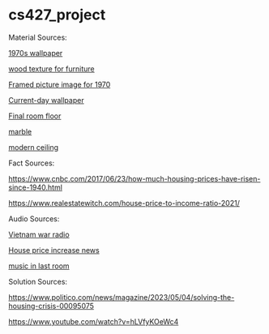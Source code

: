 # cs427_project
 
Material Sources:

[1970s wallpaper](https://www.google.com/url?sa=i&url=https%3A%2F%2Fhannahstreasures.com%2Fproducts%2F1970s-stripe-vintage-wallpaper-sm393&psig=AOvVaw1PMzkNcpmG9MEgJqNbpwMV&ust=1698731333320000&source=images&cd=vfe&opi=89978449&ved=0CBMQjhxqFwoTCMi7xr-JnYIDFQAAAAAdAAAAABAL)

[wood texture for furniture](https://www.google.com/url?sa=i&url=https%3A%2F%2Fwww.istockphoto.com%2Fphotos%2Fdark-walnut-wood&psig=AOvVaw0zNgOYOnBmv8ph-SNwfETa&ust=1698733705549000&source=images&cd=vfe&opi=89978449&ved=0CBMQjhxqFwoTCMjd_KqSnYIDFQAAAAAdAAAAABBa)

[Framed picture image for 1970](https://www.google.com/url?sa=i&url=https%3A%2F%2Fwww.redbookmag.com%2Flife%2Fg29815784%2Fhistoric-images-from-the-1970s%2F&psig=AOvVaw0Ixb2lZ12iK_Ar564iP_sK&ust=1698738942367000&source=images&cd=vfe&opi=89978449&ved=0CBMQjhxqFwoTCPD96OulnYIDFQAAAAAdAAAAABAc)

[Current-day wallpaper](https://www.google.com/url?sa=i&url=https%3A%2F%2Fwww.decorpad.com%2Fbookmark.htm%3FbookmarkId%3D67984&psig=AOvVaw03N70u23l_J2iKzJ9MrF29&ust=1698742798375000&source=images&cd=vfe&opi=89978449&ved=0CBMQjhxqFwoTCIDc5_DInYIDFQAAAAAdAAAAABAE)

[Final room floor](https://www.google.com/url?sa=i&url=https%3A%2F%2Fstock.adobe.com%2Fes%2Fimages%2Fseamless-black-and-brown-parquet-floor-with-square-pattern-wood-texture-for-background%2F308807191&psig=AOvVaw0s-6Rs0bbHwAHYNigF4dmj&ust=1698748169347000&source=images&cd=vfe&opi=89978449&ved=0CBMQjhxqFwoTCPD185vInYIDFQAAAAAdAAAAABAJ)

[marble](https://www.google.com/url?sa=i&url=https%3A%2F%2Fstock.adobe.com%2Fsearch%3Fk%3Dmarble&psig=AOvVaw2u1nFkr_jrNo9UID-IqZL6&ust=1698748394861000&source=images&cd=vfe&opi=89978449&ved=0CBMQjhxqFwoTCIiPn4fJnYIDFQAAAAAdAAAAABAS)

[modern ceiling](https://www.google.com/url?sa=i&url=https%3A%2F%2Fwww.vecteezy.com%2Fvector-art%2F7910761-grainy-texture-black-spots-specks-splashes-blotches-on-white-background&psig=AOvVaw0UAp6bGpNi0We9LuuBmIsZ&ust=1699211543240000&source=images&cd=vfe&opi=89978449&ved=0CBMQjhxqFwoTCOiys7aGq4IDFQAAAAAdAAAAABBE)

Fact Sources:

https://www.cnbc.com/2017/06/23/how-much-housing-prices-have-risen-since-1940.html

https://www.realestatewitch.com/house-price-to-income-ratio-2021/

Audio Sources:

[Vietnam war radio](https://www.youtube.com/watch?v=Mpp4yoOvi_4)

[House price increase news](https://www.youtube.com/watch?v=xl9fg0NKZ_k)

[music in last room](https://www.youtube.com/watch?v=9AaIhEydxSQ)

Solution Sources:

https://www.politico.com/news/magazine/2023/05/04/solving-the-housing-crisis-00095075

https://www.youtube.com/watch?v=hLVfyKOeWc4
